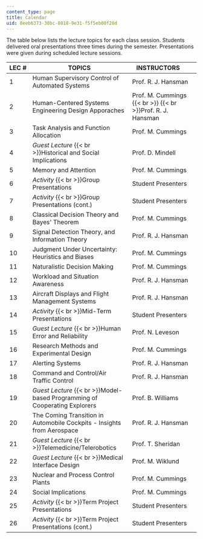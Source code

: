 ```yaml
---
content_type: page
title: Calendar
uid: 8eeb6373-38bc-8018-9e31-f5f5eb00f28d
---
```


The table below lists the lecture topics for each class session. Students delivered oral presentations three times during the semester. Presentations were given during scheduled lecture sessions.

| LEC # | TOPICS | INSTRUCTORS       |
| --- | --- | --- |
| 1 | Human Supervisory Control of Automated Systems | Prof. R. J. Hansman |
| 2 | Human-Centered Systems Engineering Design Apporaches | Prof. M. Cummings  {{< br >}}  {{< br >}}Prof. R. J. Hansman |
| 3 | Task Analysis and Function Allocation | Prof. M. Cummings |
| 4 | _Guest Lecture_  {{< br >}}Historical and Social Implications | Prof. D. Mindell |
| 5 | Memory and Attention | Prof. M. Cummings |
| 6 | _Activity_  {{< br >}}Group Presentations | Student Presenters |
| 7 | _Activity_  {{< br >}}Group Presentations (cont.) | Student Presenters |
| 8 | Classical Decision Theory and Bayes' Theorem | Prof. M. Cummings |
| 9 | Signal Detection Theory, and Information Theory | Prof. R. J. Hansman |
| 10 | Judgment Under Uncertainty: Heuristics and Biases | Prof. M. Cummings |
| 11 | Naturalistic Decision Making | Prof. M. Cummings |
| 12 | Workload and Situation Awareness | Prof. R. J. Hansman |
| 13 | Aircraft Displays and Flight Management Systems | Prof. R. J. Hansman |
| 14 | _Activity_  {{< br >}}Mid-Term Presentations | Student Presenters |
| 15 | _Guest Lecture_  {{< br >}}Human Error and Reliability | Prof. N. Leveson |
| 16 | Research Methods and Experimental Design | Prof. M. Cummings |
| 17 | Alerting Systems | Prof. R. J. Hansman |
| 18 | Command and Control/Air Traffic Control | Prof. R. J. Hansman |
| 19 | _Guest Lecture_  {{< br >}}Model-based Programming of Cooperating Explorers | Prof. B. Williams |
| 20 | The Coming Transition in Automobile Cockpits - Insights from Aerospace | Prof. R. J. Hansman |
| 21 | _Guest Lecture_  {{< br >}}Telemedicine/Telerobotics | Prof. T. Sheridan |
| 22 | _Guest Lecture_  {{< br >}}Medical Interface Design | Prof. M. Wiklund |
| 23 | Nuclear and Process Control Plants | Prof. M. Cummings |
| 24 | Social Implications | Prof. M. Cummings |
| 25 | _Activity_  {{< br >}}Term Project Presentations | Student Presenters |
| 26 | _Activity_  {{< br >}}Term Project Presentations (cont.) | Student Presenters
